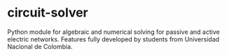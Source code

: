 # circuit-solver
Python module for algebraic and numerical solving for passive and active electric networks. Features fully developed by students from Universidad Nacional de Colombia.
